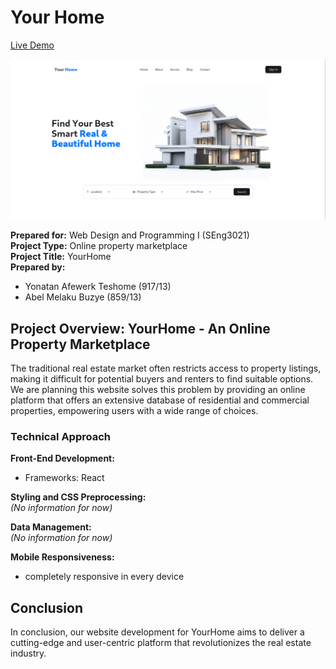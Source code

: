 # Your Home

[Live Demo](https://yourhome-schoolproject.netlify.app/)

![Design preview for the YourHome site](preview.png)

**Prepared for:** Web Design and Programming I (SEng3021)  
**Project Type:** Online property marketplace  
**Project Title:** YourHome  
**Prepared by:**

-   Yonatan Afewerk Teshome (917/13)
-   Abel Melaku Buzye (859/13)

## Project Overview: YourHome - An Online Property Marketplace

The traditional real estate market often restricts access to property listings, making it difficult for potential buyers and renters to find suitable options. We are planning this website solves this problem by providing an online platform that offers an extensive database of residential and commercial properties, empowering users with a wide range of choices.

### Technical Approach

**Front-End Development:**

-   Frameworks: React

**Styling and CSS Preprocessing:**  
_(No information for now)_

**Data Management:**  
_(No information for now)_

**Mobile Responsiveness:**

-   completely responsive in every device

## Conclusion

In conclusion, our website development for YourHome aims to deliver a cutting-edge and user-centric platform that revolutionizes the real estate industry.
